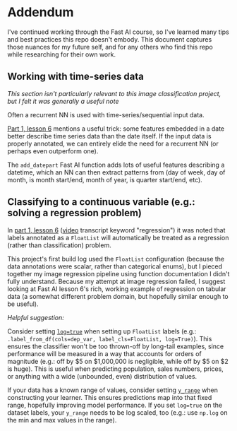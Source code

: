 # Addendum

I've continued working through the Fast AI course, so I've learned many tips and best practices this repo doesn't embody. This document captures those nuances for my future self, and for any others who find this repo while researching for their own work.

## Working with time-series data

*This section isn't particularly relevant to this image classification project, but I felt it was generally a useful note*

Often a recurrent NN is used with time-series/sequential input data. 

[Part 1, lesson 6](https://github.com/hiromis/notes/blob/master/Lesson6.md#time-series-and-add_datepart-1321) mentions a useful trick: some features embedded in a date better describe time series data than the date itself. If the input data is properly annotated, we can entirely elide the need for a recurrent NN (or perhaps even outperform one).

The `add_datepart` Fast AI function adds lots of useful features describing a datetime, which an NN can then extract patterns from (day of week, day of month, is month start/end, month of year, is quarter start/end, etc).

## Classifying to a continuous variable (e.g.: solving a regression problem)

In [part 1, lesson 6](https://github.com/hiromis/notes/blob/master/Lesson6.md#categorical-and-continuous-variables-2223) ([video](https://course.fast.ai/videos/?lesson=6) transcript keyword "regression") it was noted that labels annotated as a `FloatList` will automatically be treated as a regression (rather than classification) problem.

This project's first build log used the `FloatList` configuration (because the data annotations were scalar, rather than categorical enums), but I pieced together my image regression pipeline using function documentation I didn't fully understand. Because my attempt at image regression failed, I suggest looking at Fast AI lesson 6's rich, working example of regression on tabular data (a somewhat different problem domain, but hopefully similar enough to be useful).

*Helpful suggestion:*

Consider setting [`log=true`](https://github.com/hiromis/notes/blob/master/Lesson6.md#reminder-about-doc-2509) when setting up `FloatList` labels (e.g.: `.label_from_df(cols=dep_var, label_cls=FloatList, log=True)`). This ensures the classifier won't be too thrown-off by long-tail examples, since performance will be measured in a way that accounts for orders of magnitude (e.g.: off by $5 on $1,000,000 is negligible, while off by $5 on $2 is huge). This is useful when predicting population, sales numbers, prices, or anything with a wide (unbounded, even) distribution of values.

If your data has a known range of values, consider setting [`y_range`](https://github.com/hiromis/notes/blob/master/Lesson6.md#y_range-2712) when constructing your learner. This ensures predictions map into that fixed range, hopefully improving model performance. If you set `log=true` on the dataset labels, your `y_range` needs to be log scaled, too (e.g.: use `np.log` on the min and max values in the range).
